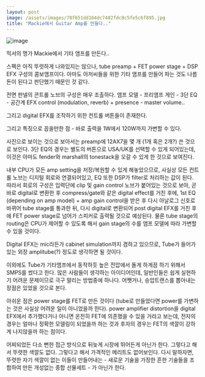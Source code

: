 ```yaml
---
layout: post
image: /assets/images/78f651dd164dc7482fdc8c5fe5c6f895.jpg
title: "Mackie에서 Guitar Amp를 만들다.."
---
```


![image](/assets/images/78f651dd164dc7482fdc8c5fe5c6f895.jpg)

믹서의 명가 Mackie에서 기타 앰프를 만든다..

스펙은 아직 뚜렷하게 나와있지는 않으나, tube preamp + FET power stage + DSP EFX 구성의 콤보앰프이다. 아마도 아저씨들을 위한 기타 앰프를 만들어 파는 것도 나름 돈이 된다고 판단했기 때문인 것 같다.

전면 판넬의 콘트롤 노브의 구성은 매우 조촐하다. 앰프 모델 - 프리앰프 게인 - 3단 EQ - 공간계 EFX control (modulation, reverb) + presence - master volume..

그리고 digital EFX를 조작하기 위한 컨트롤 버튼들이 존재한다. 

그리고 특징으로 꼽을만한 점 - 바로 출력을 1W에서 120W까지 가변할 수 있다.

사진으로 보이는 것으로 보아서는 preamp에 12AX7을 몇 개 (1개 혹은 2개?) 쓴 것으로 보인다. 
3단 EQ의 경우는 별도의 버튼으로 USA/UK를 선택할 수 있게 되어있는데, 이것은 아마도 fender와 marshall의 tonestack을 오갈 수 있게 한 것으로 보여진다.

내부 CPU가 모든 amp setting을 저장/복원할 수 있게 해놓았으므로, 사실상 모든 컨트롤 노브는 디지털 회로와 연결되어있고, EQ 또한 DSP가 filter로 처리하는 값이 된다. 따라서 회로의 구성은 입력단에 clip 및 gain control 노브가 붙어있는 것으로 보아, 곧바로 digital로 변환한 후 compress/gate와 같은 digital effect를 거친 후에, 1st EQ (depending on amp model) + amp gain control을 받은 후 다시 아날로그 신호로 바뀌어 tube stage를 통과한 뒤, 다시 digital로 변환되어 post digital EFX를 거친 후에 FET power stage로 넘어가 스피커로 출력될 것으로 예상된다. 물론 tube stage의 routing은 CPU가 제어할 수 있도록 해서 gain stage의 수를 앰프 모델에 따라 가변할 수 있을 것이다.

Digital EFX는 mic라든가 cabinet simulation까지 겸하고 있으므로, Tube가 들어가 있는 외장 amplitube(?) 정도로 생각하면 될 것이다.

이외에도 Tube가 기타앰프에서 동작하듯 높은 전압에서 돌게 하게끔 하기 위해서 SMPS를 썼다고 한다. 많은 사람들이 생각하는 아이디어인데, 일반인들은 쉽게 실현하기 어려운 문제이므로 극구 말리는 방법중에 하나다. 어쨋거나, 승압트랜스를 뽑아내는 장점은 있었을 것으로 본다. 

아쉬운 점은 power stage를 FET로 만든 것이다 (tube로 만들었다면 power를 가변하는 것은 사실상 어려운 일이 아니었을까 한다). power amplifier distortion을 digital EFX에서 추가했다거나 아니면 온전히 FET에 의존했을 수 있을 거라고 보는데, 전자의 경우는 얼마나 정확한 모델링이 되었을까 하는 것과 후자의 경우는 FET의 색깔이 강하게 나지않을까 하는 점이다.

어찌되었든 다소 뻔한 접근 방식으로 뒤늦게 시장에 뛰어든게 아닌가 한다. 그렇다고 해서 뚜렷한 색깔도 없다. 그렇다고 해서 가격적인 메리트도 없어보인다. 다시 말하자면, 뚜렷한 자기 색깔이 없는 이들이 만들어내는 - 새로운 기술을 가장한 흔한 기술들을 조합하여 만든 개성없는 종합 선물세트 - 가 아닌가 한다. 


